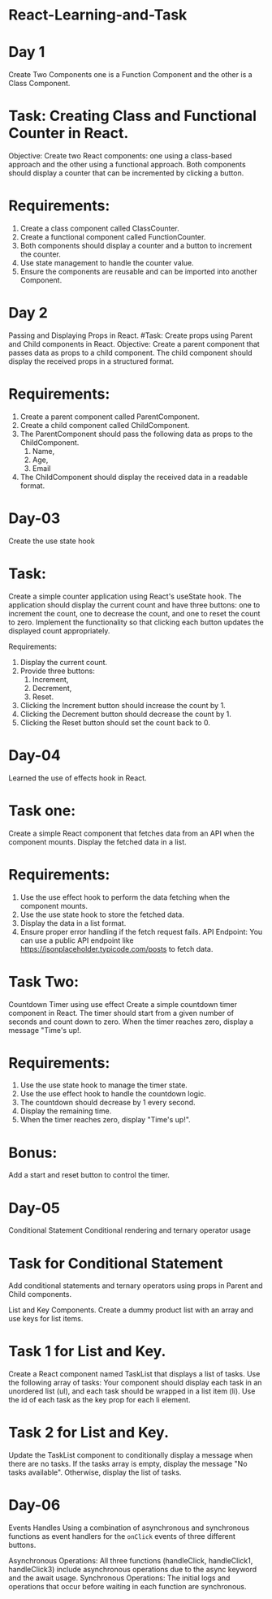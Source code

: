 # React-Learning-and-Task
# Day 1

Create Two Components one is a Function Component and the other is a Class Component.
# Task: Creating Class and Functional Counter in React.
Objective: Create two React components: one using a class-based approach and the other using a functional approach. Both components should display a counter that can be incremented by clicking a button.
# Requirements:
1. Create a class component called ClassCounter.
2. Create a functional component called FunctionCounter.
3. Both components should display a counter and a button to increment the counter.
4. Use state management to handle the counter value.
5. Ensure the components are reusable and can be imported into another Component.

# Day 2

Passing and Displaying Props in React.
#Task: Create props using Parent and Child components in React.
Objective: Create a parent component that passes data as props to a child component. The child component should display the received props in a structured format.
# Requirements:
1. Create a parent component called ParentComponent.
2. Create a child component called ChildComponent.
3. The ParentComponent should pass the following data as props to the ChildComponent.
   1. Name,
   2. Age,
   3. Email
5. The ChildComponent should display the received data in a readable format.

# Day-03

Create the use state hook
# Task:
Create a simple counter application using React's useState hook. The application should display the current count and have three buttons: one to increment the count, one to decrease the count, and one to reset the count to zero. Implement the functionality so that clicking each button updates the displayed count appropriately.

Requirements:
1. Display the current count.
2. Provide three buttons:
   1. Increment,
   2. Decrement,
   3. Reset.
4. Clicking the Increment button should increase the count by 1.
5. Clicking the Decrement button should decrease the count by 1.
6. Clicking the Reset button should set the count back to 0.

# Day-04
Learned the use of effects hook in React.
# Task one:
Create a simple React component that fetches data from an API when the component mounts. Display the fetched data in a list.

# Requirements:
1. Use the use effect hook to perform the data fetching when the component mounts.
2. Use the use state hook to store the fetched data.
3. Display the data in a list format.
4. Ensure proper error handling if the fetch request fails.
API Endpoint: You can use a public API endpoint like https://jsonplaceholder.typicode.com/posts to fetch data.

# Task Two:
Countdown Timer using use effect
Create a simple countdown timer component in React. The timer should start from a given number of seconds and count down to zero. When the timer reaches zero, display a message "Time's up!.

# Requirements:
1. Use the use state hook to manage the timer state.
2. Use the use effect hook to handle the countdown logic.
3. The countdown should decrease by 1 every second.
4. Display the remaining time.
5. When the timer reaches zero, display "Time's up!".
# Bonus:
Add a start and reset button to control the timer.

# Day-05 
Conditional Statement 
Conditional rendering and ternary operator usage

# Task for Conditional Statement
Add conditional statements and ternary operators using props in Parent and Child components. 

List and Key Components.
Create a dummy product list with an array and use keys for list items.

# Task 1 for List and Key.
Create a React component named TaskList that displays a list of tasks. Use the following array of tasks: 
Your component should display each task in an unordered list (ul), 
and each task should be wrapped in a list item (li). 
Use the id of each task as the key prop for each li element.

# Task 2 for List and Key.
Update the TaskList component to conditionally display a message when there are no tasks. 
If the tasks array is empty, display the message "No tasks available". Otherwise, display the list of tasks.

# Day-06 
Events Handles
Using a combination of asynchronous and synchronous functions as event handlers for the `onClick` events of three different buttons. 

Asynchronous Operations: 
All three functions (handleClick, handleClick1, handleClick3) include asynchronous operations due to the async keyword and the await usage.
Synchronous Operations: 
The initial logs and operations that occur before waiting in each function are synchronous.
 
 
